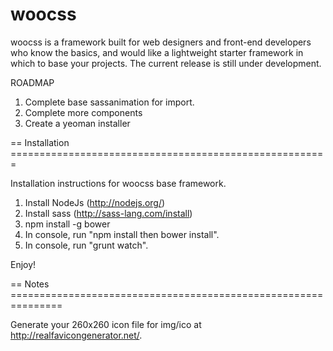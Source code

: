 woocss
======================================================================

woocss is a framework built for web designers and front-end developers who know the basics, and would like a lightweight starter framework in which to base your projects.
The current release is still under development.

ROADMAP

1. Complete base sassanimation for import.
2. Complete more components
3. Create a yeoman installer

== Installation =======================================================


Installation instructions for woocss base framework.

1. Install NodeJs (http://nodejs.org/)
2. Install sass (http://sass-lang.com/install)
3. npm install -g bower
4. In console, run "npm install then bower install".
5. In console, run "grunt watch".

Enjoy!

== Notes ===============================================================

Generate your 260x260 icon file for img/ico at http://realfavicongenerator.net/.


